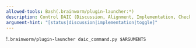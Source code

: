```yaml
---
allowed-tools: Bash(.brainworm/plugin-launcher:*)
description: Control DAIC (Discussion, Alignment, Implementation, Check) workflow mode
argument-hint: "[status|discussion|implementation|toggle]"
---
```


!`.brainworm/plugin-launcher daic_command.py $ARGUMENTS`